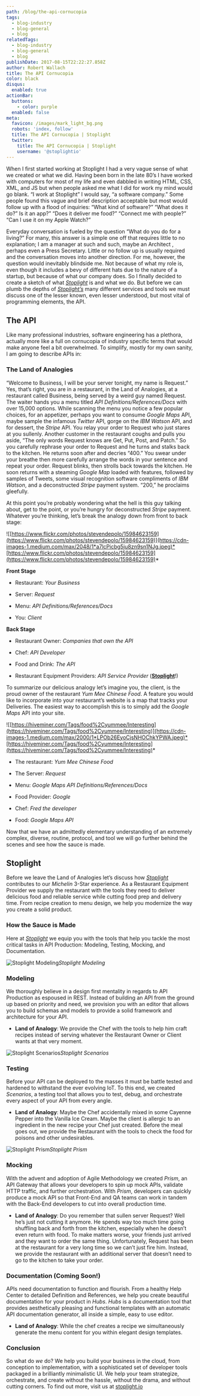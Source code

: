 ```yaml
---
path: /blog/the-api-cornucopia
tags:
  - blog-industry
  - blog-general
  - blog
relatedTags:
  - blog-industry
  - blog-general
  - blog
publishDate: 2017-08-15T22:22:27.858Z
author: Robert Wallach
title: The API Cornucopia
color: black
disqus:
  enabled: true
actionBar:
  buttons:
    - color: purple
  enabled: false
meta:
  favicon: /images/mark_light_bg.png
  robots: 'index, follow'
  title: The API Cornucopia | Stoplight
  twitter:
    title: The API Cornucopia | Stoplight
    username: '@stoplightio'
---
```

When I first started working at Stoplight I had a very vague sense of what we created or what we did. Having been born in the late 80’s I have worked with computers for most of my life and even dabbled in writing HTML, CSS, XML, and JS but when people asked me what I did for work my mind would go blank. “I work at Stoplight” I would say, “a software company.” Some people found this vague and brief description acceptable but most would follow up with a flood of inquiries: “What kind of software?” “What does it do?” Is it an app?” “Does it deliver me food?” “Connect me with people?” “Can I use it on my Apple Watch?”

Everyday conversation is fueled by the question “What do you do for a living?” For many, this answer is a simple one off that requires little to no explanation; I am a manager at such and such, maybe an Architect , perhaps even a Press Secretary. Little or no follow up is usually required and the conversation moves into another direction. For me, however, the question would inevitably blindside me. Not because of what my role is, even though it includes a bevy of different hats due to the nature of a startup, but because of what our company does. So I finally decided to create a sketch of what *[Stoplight](http://stoplight.io/)* is and what we do. But before we can plumb the depths of *[Stoplight’s](http://stoplight.io/)* many different services and tools we must discuss one of the lesser known, even lesser understood, but most vital of programming elements, the API.

## The API

Like many professional industries, software engineering has a plethora, actually more like a full on cornucopia of industry specific terms that would make anyone feel a bit overwhelmed. To simplify, mostly for my own sanity, I am going to describe APIs in:

### The Land of Analogies

“Welcome to Business, I will be your server tonight, my name is Request.” Yes, that’s right, you are in a restaurant, in the Land of Analogies, at a restaurant called Business, being served by a weird guy named Request. The waiter hands you a menu titled *API Definitions/References/Docs* with over 15,000 options. While scanning the menu you notice a few popular choices, for an appetizer, perhaps you want to consume *Google Maps* API, maybe sample the infamous *Twitter* API, gorge on the *IBM Watson* API, and for dessert, the *Stripe* API. You relay your order to Request who just stares at you sullenly. Another customer in the restaurant coughs and pulls you aside, “The only words Request knows are Get, Put, Post, and Patch.” So you carefully rephrase your order to Request and he turns and stalks back to the kitchen. He returns soon after and decries “400.” You swear under your breathe then more carefully arrange the words in your sentence and repeat your order. Request blinks, then strolls back towards the kitchen. He soon returns with a steaming *Google Map* loaded with features, followed by samples of Tweets, some visual recognition software compliments of *IBM Watson*, and a deconstructed *Stripe* payment system. “200,” he proclaims gleefully.

At this point you’re probably wondering what the hell is this guy talking about, get to the point, or you’re hungry for deconstructed *Stripe* payment. Whatever you’re thinking, let’s break the analogy down from front to back stage:

![[https://www.flickr.com/photos/stevendepolo/15984623159](https://www.flickr.com/photos/stevendepolo/15984623159)](https://cdn-images-1.medium.com/max/2048/1*a7lcPicbg5ju8zn9sn1NJg.jpeg)*[https://www.flickr.com/photos/stevendepolo/15984623159](https://www.flickr.com/photos/stevendepolo/15984623159)*

**Front Stage**

* Restaurant: *Your Business*

* Server: *Request*

* Menu: *API Definitions/References/Docs*

* You: *Client*

**Back Stage**

* Restaurant Owner: *Companies that own the API*

* Chef: *API Developer*

* Food and Drink: *The API*

* Restaurant Equipment Providers: *API Service Provider* (**[Stoplight](http://stoplight.io/)**!)

To summarize our delicious analogy let’s imagine you, the client, is the proud owner of the restaurant *Yum Mee Chinese Food*. A feature you would like to incorporate into your restaurant’s website is a map that tracks your Deliveries. The easiest way to accomplish this is to simply add the *Google Maps* API into your site.

![[https://hiveminer.com/Tags/food%2Cyummee/Interesting](https://hiveminer.com/Tags/food%2Cyummee/Interesting)](https://cdn-images-1.medium.com/max/2000/1*LPOb26EyoCjsNHOChkYPWA.jpeg)*[https://hiveminer.com/Tags/food%2Cyummee/Interesting](https://hiveminer.com/Tags/food%2Cyummee/Interesting)*

* The restaurant: *Yum Mee Chinese Food*

* The Server: *Request*

* Menu: *Google Maps API Definitions/References/Docs*

* Food Provider: *Google*

* Chef: *Fred the developer*

* Food: *Google Maps API*

Now that we have an admittedly elementary understanding of an extremely complex, diverse, routine, protocol, and tool we will go further behind the scenes and see how the sauce is made.

## Stoplight

Before we leave the Land of Analogies let’s discuss how *[Stoplight](http://stoplight.io/)* contributes to our *Michelin* 3-Star experience. As a Restaurant Equipment Provider we supply the restaurant with the tools they need to deliver delicious food and reliable service while cutting food prep and delivery time. From recipe creation to menu design, we help you modernize the way you create a solid product.

### How the Sauce is Made

Here at *[Stoplight](http://stoplight.io/)* we equip you with the tools that help you tackle the most critical tasks in API Production: Modeling, Testing, Mocking, and Documentation.

![Stoplight Modeling](https://cdn-images-1.medium.com/max/2880/1*Ruit1ulB8Tnzcd78iyhPHA.png)*Stoplight Modeling*

### Modeling

We thoroughly believe in a design first mentality in regards to API Production as espoused in REST. Instead of building an API from the ground up based on priority and need, we provision you with an editor that allows you to build schemas and models to provide a solid framework and architecture for your API.

* **Land of Analogy**: We provide the Chef with the tools to help him craft recipes instead of serving whatever the Restaurant Owner or Client wants at that very moment.

![Stoplight Scenarios](https://cdn-images-1.medium.com/max/2880/1*LFnYcnPEMFDwve8H__a0vA.png)*Stoplight Scenarios*

### Testing

Before your API can be deployed to the masses it must be battle tested and hardened to withstand the ever evolving IoT. To this end, we created *Scenarios*, a testing tool that allows you to test, debug, and orchestrate every aspect of your API from every angle.

* **Land of Analogy**: Maybe the Chef accidentally mixed in some Cayenne Pepper into the Vanilla Ice Cream. Maybe the client is allergic to an ingredient in the new recipe your Chef just created. Before the meal goes out, we provide the Restaurant with the tools to check the food for poisons and other undesirables.

![Stoplight Prism](https://cdn-images-1.medium.com/max/2876/1*bpPbJ83wfobGTWaSdC7KTA.png)*Stoplight Prism*

### Mocking

With the advent and adoption of Agile Methodology we created *Prism*, an API Gateway that allows your developers to spin up mock APIs, validate HTTP traffic, and further orchestration. With *Prism*, developers can quickly produce a mock API so that Front-End and QA teams can work in tandem with the Back-End developers to cut into overall production time.

* **Land of Analogy**: Do you remember that sullen server Request? Well he’s just not cutting it anymore. He spends way too much time going shuffling back and forth from the kitchen, especially when he doesn’t even return with food. To make matters worse, your friends just arrived and they want to order the same thing. Unfortunately, Request has been at the restaurant for a very long time so we can’t just fire him. Instead, we provide the restaurant with an additional server that doesn’t need to go to the kitchen to take your order.

### Documentation (Coming Soon!)

APIs need documentation to function and flourish. From a healthy Help Center to detailed Definition and References, we help you create beautiful documentation for your product in *Hubs*. *Hubs* is a documentation tool that provides aesthetically pleasing and functional templates with an automatic API documentation generator, all inside a simple, easy to use editor.

* **Land of Analogy**: While the chef creates a recipe we simultaneously generate the menu content for you within elegant design templates.

### Conclusion

So what do *we* do? We help you build your business in the cloud, from conception to implementation, with a sophisticated set of developer tools packaged in a brilliantly minimalistic UI. We help your team strategize, orchestrate, and create without the hassle, without the drama, and without cutting corners. To find out more, visit us at [stoplight.io](http://stoplight.io)
